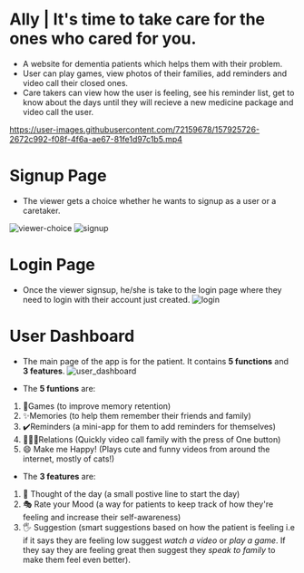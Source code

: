# Ally | It's time to take care for the ones who cared for you.
- A website for dementia patients which helps them with their problem.
- User can play games, view photos of their families, add reminders and video call their closed ones.
- Care takers can view how the user is feeling, see his reminder list, get to know about the days until they will recieve a new medicine package and video call the user.


https://user-images.githubusercontent.com/72159678/157925726-2672c992-f08f-4f6a-ae67-81fe1d97c1b5.mp4

# Signup Page
- The viewer gets a choice whether he wants to signup as a user or a caretaker.

![viewer-choice](https://user-images.githubusercontent.com/72159678/157926764-c3d35ca9-6212-4609-a01c-b6816eab6b51.PNG)
![signup](https://user-images.githubusercontent.com/72159678/157926776-b781dd07-a995-4208-81dc-4d9dd6d44795.PNG)

# Login Page
- Once the viewer signsup, he/she is take to the login page where they need to login with their account just created.
![login](https://user-images.githubusercontent.com/72159678/157927417-c8c171bb-4ce5-456b-9d91-b5d5caef0ffe.PNG)

# User Dashboard
- The main page of the app is for the patient. It contains **5 functions** and **3 features**.
![user_dashboard](https://user-images.githubusercontent.com/46340124/158010989-64ec3256-fb24-4428-8da1-177a0aa3bdda.png)

- The **5 funtions** are:
1. 🧩Games (to improve memory retention)
2. ✨Memories (to help them remember their friends and family)
3. ✔️Reminders (a mini-app for them to add reminders for themselves)
4. 👨‍👦‍👦Relations (Quickly video call family with the press of One button)
5. 😄 Make me Happy! (Plays cute and funny videos from around the internet, mostly of cats!)

- The **3 features** are:
1. 💭 Thought of the day (a small postive line to start the day)
2. 🎭 Rate your Mood (a way for patients to keep track of how they're feeling and increase their self-awareness)
3. 🖐️ Suggestion (smart suggestions based on how the patient is feeling i.e if it says they are feeling low suggest *watch a video* or *play a game*. If they say they are feeling great then suggest they *speak to family* to make them feel even better).
